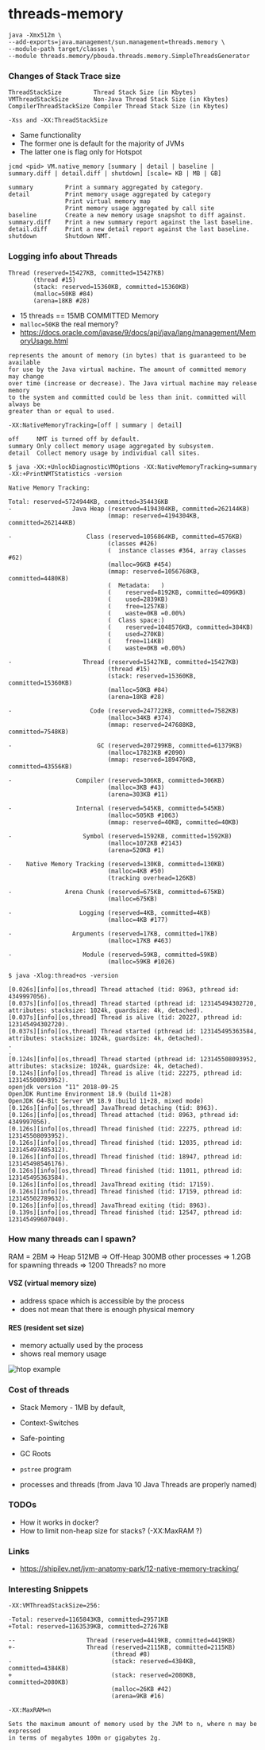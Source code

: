 # threads-memory

```
java -Xmx512m \
--add-exports=java.management/sun.management=threads.memory \
--module-path target/classes \
--module threads.memory/pbouda.threads.memory.SimpleThreadsGenerator
```

### Changes of Stack Trace size
```
ThreadStackSize	        Thread Stack Size (in Kbytes)
VMThreadStackSize	    Non-Java Thread Stack Size (in Kbytes)
CompilerThreadStackSize	Compiler Thread Stack Size (in Kbytes)
```

`-Xss and -XX:ThreadStackSize`

- Same functionality
- The former one is default for the majority of JVMs
- The latter one is flag only for Hotspot

```
jcmd <pid> VM.native_memory [summary | detail | baseline | summary.diff | detail.diff | shutdown] [scale= KB | MB | GB]

summary	        Print a summary aggregated by category.
detail	        Print memory usage aggregated by category
                Print virtual memory map
                Print memory usage aggregated by call site
baseline	    Create a new memory usage snapshot to diff against.
summary.diff	Print a new summary report against the last baseline.
detail.diff	    Print a new detail report against the last baseline.
shutdown	    Shutdown NMT.
```

### Logging info about Threads

```
Thread (reserved=15427KB, committed=15427KB)
       (thread #15)
       (stack: reserved=15360KB, committed=15360KB)
       (malloc=50KB #84)
       (arena=18KB #28)
```

- 15 threads == 15MB COMMITTED Memory
- `malloc=50KB` the real memory?
- https://docs.oracle.com/javase/9/docs/api/java/lang/management/MemoryUsage.html

```
represents the amount of memory (in bytes) that is guaranteed to be available 
for use by the Java virtual machine. The amount of committed memory may change 
over time (increase or decrease). The Java virtual machine may release memory 
to the system and committed could be less than init. committed will always be 
greater than or equal to used.
``` 

```
-XX:NativeMemoryTracking=[off | summary | detail]

off	    NMT is turned off by default.
summary	Only collect memory usage aggregated by subsystem.
detail	Collect memory usage by individual call sites.
```

```
$ java -XX:+UnlockDiagnosticVMOptions -XX:NativeMemoryTracking=summary -XX:+PrintNMTStatistics -version

Native Memory Tracking:

Total: reserved=5724944KB, committed=354436KB
-                 Java Heap (reserved=4194304KB, committed=262144KB)
                            (mmap: reserved=4194304KB, committed=262144KB)

-                     Class (reserved=1056864KB, committed=4576KB)
                            (classes #426)
                            (  instance classes #364, array classes #62)
                            (malloc=96KB #454)
                            (mmap: reserved=1056768KB, committed=4480KB)
                            (  Metadata:   )
                            (    reserved=8192KB, committed=4096KB)
                            (    used=2839KB)
                            (    free=1257KB)
                            (    waste=0KB =0.00%)
                            (  Class space:)
                            (    reserved=1048576KB, committed=384KB)
                            (    used=270KB)
                            (    free=114KB)
                            (    waste=0KB =0.00%)

-                    Thread (reserved=15427KB, committed=15427KB)
                            (thread #15)
                            (stack: reserved=15360KB, committed=15360KB)
                            (malloc=50KB #84)
                            (arena=18KB #28)

-                      Code (reserved=247722KB, committed=7582KB)
                            (malloc=34KB #374)
                            (mmap: reserved=247688KB, committed=7548KB)

-                        GC (reserved=207299KB, committed=61379KB)
                            (malloc=17823KB #2090)
                            (mmap: reserved=189476KB, committed=43556KB)

-                  Compiler (reserved=306KB, committed=306KB)
                            (malloc=3KB #43)
                            (arena=303KB #11)

-                  Internal (reserved=545KB, committed=545KB)
                            (malloc=505KB #1063)
                            (mmap: reserved=40KB, committed=40KB)

-                    Symbol (reserved=1592KB, committed=1592KB)
                            (malloc=1072KB #2143)
                            (arena=520KB #1)

-    Native Memory Tracking (reserved=130KB, committed=130KB)
                            (malloc=4KB #50)
                            (tracking overhead=126KB)

-               Arena Chunk (reserved=675KB, committed=675KB)
                            (malloc=675KB)

-                   Logging (reserved=4KB, committed=4KB)
                            (malloc=4KB #177)

-                 Arguments (reserved=17KB, committed=17KB)
                            (malloc=17KB #463)

-                    Module (reserved=59KB, committed=59KB)
                            (malloc=59KB #1026)
```

```
$ java -Xlog:thread+os -version

[0.026s][info][os,thread] Thread attached (tid: 8963, pthread id: 4349997056).
[0.037s][info][os,thread] Thread started (pthread id: 123145494302720, attributes: stacksize: 1024k, guardsize: 4k, detached).
[0.037s][info][os,thread] Thread is alive (tid: 20227, pthread id: 123145494302720).
[0.037s][info][os,thread] Thread started (pthread id: 123145495363584, attributes: stacksize: 1024k, guardsize: 4k, detached).
.
.
[0.124s][info][os,thread] Thread started (pthread id: 123145508093952, attributes: stacksize: 1024k, guardsize: 4k, detached).
[0.124s][info][os,thread] Thread is alive (tid: 22275, pthread id: 123145508093952).
openjdk version "11" 2018-09-25
OpenJDK Runtime Environment 18.9 (build 11+28)
OpenJDK 64-Bit Server VM 18.9 (build 11+28, mixed mode)
[0.126s][info][os,thread] JavaThread detaching (tid: 8963).
[0.126s][info][os,thread] Thread attached (tid: 8963, pthread id: 4349997056).
[0.126s][info][os,thread] Thread finished (tid: 22275, pthread id: 123145508093952).
[0.126s][info][os,thread] Thread finished (tid: 12035, pthread id: 123145497485312).
[0.126s][info][os,thread] Thread finished (tid: 18947, pthread id: 123145498546176).
[0.126s][info][os,thread] Thread finished (tid: 11011, pthread id: 123145495363584).
[0.126s][info][os,thread] JavaThread exiting (tid: 17159).
[0.126s][info][os,thread] Thread finished (tid: 17159, pthread id: 123145502789632).
[0.126s][info][os,thread] JavaThread exiting (tid: 8963).
[0.139s][info][os,thread] Thread finished (tid: 12547, pthread id: 123145499607040).

```

### How many threads can I spawn?
RAM = 2BM
=> Heap 512MB
=> Off-Heap 300MB other processes
=> 1.2GB for spawning threads => 1200 Threads? no more

#### VSZ (virtual memory size)
- address space which is accessible by the process
- does not mean that there is enough physical memory

#### RES (resident set size)
- memory actually used by the process
- shows real memory usage 

![htop example](htop.png)

### Cost of threads
- Stack Memory - 1MB by default, 
- Context-Switches
- Safe-pointing
- GC Roots

- `pstree` program
- processes and threads (from Java 10 Java Threads are properly named) 

### TODOs
- How it works in docker?
- How to limit non-heap size for stacks? (-XX:MaxRAM ?)

### Links
- https://shipilev.net/jvm-anatomy-park/12-native-memory-tracking/

### Interesting Snippets

```
-XX:VMThreadStackSize=256:

-Total: reserved=1165843KB, committed=29571KB
+Total: reserved=1163539KB, committed=27267KB

--                    Thread (reserved=4419KB, committed=4419KB)
+-                    Thread (reserved=2115KB, committed=2115KB)
                             (thread #8)
-                            (stack: reserved=4384KB, committed=4384KB)
+                            (stack: reserved=2080KB, committed=2080KB)
                             (malloc=26KB #42)
                             (arena=9KB #16)
```

```
-XX:MaxRAM=n	

Sets the maximum amount of memory used by the JVM to n, where n may be expressed
in terms of megabytes 100m or gigabytes 2g.
```